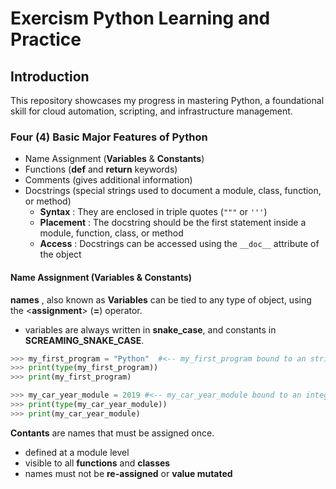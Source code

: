 # Exercism Python Learning and Practice

## Introduction

This repository showcases my progress in mastering Python, a foundational skill for cloud automation, scripting, and infrastructure management.

### Four (4) Basic Major Features of Python

* Name Assignment (**Variables** & **Constants**)
* Functions (**def** and **return** keywords)
* Comments (gives additional information)
* Docstrings (special strings used to document a module, class, function, or method)
  * **Syntax** : They are enclosed in triple quotes (`"""` or `'''`)
  * **Placement** : The docstring should be the first statement inside a module, function, class, or method
  * **Access** : Docstrings can be accessed using the `__doc__` attribute of the object


#### Name Assignment (Variables & Constants)

**names** , also known as **Variables** can be tied to any type of object, using the <**assignment**> (**=**) operator.
* variables are always written in **snake_case**, and constants in **SCREAMING_SNAKE_CASE**.

```py
>>> my_first_program = "Python"  #<-- my_first_program bound to an string object of value Python.
>>> print(type(my_first_program))
>>> print(my_first_program)
```

```py
>>> my_car_year_module = 2019 #<-- my_car_year_module bound to an integer object of value 2019>
>>> print(type(my_car_year_module))
>>> print(my_car_year_module)
```

**Contants** are names that must be assigned once.
* defined at a module level
* visible to all **functions** and **classes**
* names must not be **re-assigned** or **value mutated**
